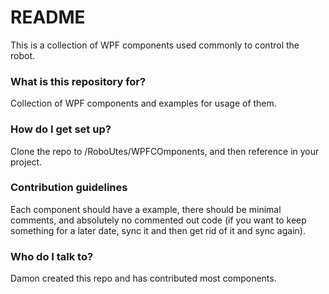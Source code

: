 # README #

This is a collection of WPF components used commonly to control the robot.

### What is this repository for? ###
Collection of WPF components and examples for usage of them.

### How do I get set up? ###

Clone the repo to /RoboUtes/WPFCOmponents, and then reference in your project.

### Contribution guidelines ###

Each component should have a example, there should be minimal comments, and absolutely no commented out code (if you want to keep something for a later date, sync it and then get rid of it and sync again).

### Who do I talk to? ###

Damon created this repo and has contributed most components.